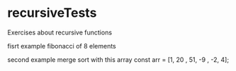 # recursiveTests

Exercises about recursive functions 

fisrt example fibonacci of 8 elements 

second example merge sort with this array 
const arr = [1, 20 , 51, -9 , -2, 4];
